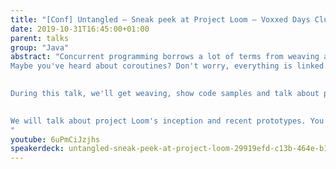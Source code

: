 ```yaml
---
title: "[Conf] Untangled — Sneak peek at Project Loom — Voxxed Days Cluj-Napoca 2019 (EN)"
date: 2019-10-31T16:45:00+01:00
parent: talks
group: "Java"
abstract: "Concurrent programming borrows a lot of terms from weaving and twists our minds with intertwined concepts: fibers, threads, lightweight-threads, green threads, loom...
Maybe you've heard about coroutines? Don't worry, everything is linked.
           

During this talk, we'll get weaving, show code samples and talk about project Loom, whose goal is to bring “lightweight concurrency“ mechanisms to the JVM, along with APIs to embroider the story.
           

We will talk about project Loom's inception and recent prototypes. You will also see its mesh goes far beyond “simple“ primitives to revolutionize the JVM.
"
youtube: 6uPmCiJzjhs
speakerdeck: untangled-sneak-peek-at-project-loom-29919efd-c13b-464e-b149-433d6eeeb344
---
```

